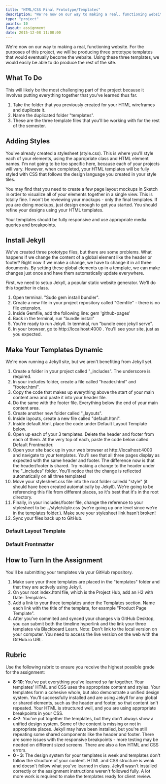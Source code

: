 ```yaml
---
title: "HTML/CSS Final Prototype/Templates"
description: "We're now on our way to making a real, functioning website.  "
type: "project"
points: 10
layout: assignment
date: 2015-12-08 11:00:00
---
```


We're now on our way to making a real, functioning website.  For the purposes of this project, we will be producing three prototype templates that would eventually become the website.  Using these three templates, we would easily be able to do produce the rest of the site.

## What To Do

This will likely be the most challenging part of the project because it involves putting everything together that you've learned thus far.  

1.  Take the folder that you previously created for your HTML wireframes and duplicate it.  
2. Name the duplicated folder "templates".
3. These are the three template files that you'll be working with for the rest of the semester.

## Adding Styles

You've already created a stylesheet (style.css).  This is where you'll style each of your elements, using the appropriate class and HTML element names.  I'm not going to be too specific here, because each of your projects will vary.  However, when completed, your HTML templates will be fully styled with CSS that follows the design language you created in your style tiles.

You may find that you need to create a few page layout mockups in Sketch in order to visualize all of your elements together in a single view.  This is totally fine.  I won't be reviewing your mockups - only the final templates.  If you are doing mockups, just design enough to get you started.  You should refine your designs using your HTML templates.

Your templates should be fully responsive and use appropriate media queries and breakpoints.

## Install Jekyll

We've created three prototype files, but there are some problems.  What happens if we change the content of a global element like the header or footer?  Right now if we make a change, we have to change it in all three documents.  By setting these global elements up in a template, we can make changes just once and have them automatically update everywhere.

First, we need to setup Jekyll, a popular static website generator.  We'll do this together in class.

1.  Open terminal.  "Sudo gem install bundler".
2.  Create a new file in your project repository called "Gemfile" - there is no file extension.
3.  Inside Gemfile, add the following line: gem 'github-pages'
4.  Back in the terminal, run "bundle install"
5.  You're ready to run Jekyll.  In terminal, run "bundle exec jekyll serve".
6.  In your browser, go to http://localhost:4000 .  You'll see your site, just as you expected.

## Make Your Templates Dynamic

We're now running a Jekyll site, but we aren't benefiting from Jekyll yet.

1.  Create a folder in your project called "_includes".  The underscore is required.
2.  In your includes folder, create a file called "header.html" and "footer.html".
3.  Copy the code that makes up everything above the start of your main content area and paste it into your header file.
4.  Do the same with the footer file.  Everything below the end of your main content area.
5.  Create another new folder called "_layouts".
6.  Inside layouts, create a new file called "default.html".
7.  Inside default.html, place the code under Default Layout Template below.
8.  Open up each of your 3 templates.  Delete the header and footer from each of them.  At the very top of each, paste the code below called Default Frontmatter.
8.  Open your site back up in your web browser at http://localhost:4000 and navigate to your templates.  You'll see that all three pages display as expected with the same header and footer.  The difference now is that the header/footer is shared.  Try making a change to the header under the "_includes" folder.  You'll notice that the change is reflected automatically on all three templates!
9. Move your stylesheet.css file into the root folder calledd "style" (it should have been created automatically by Jekyll).  We're going to be referencing this file from different places, so it's best that it's in the root directory.
10. Finally, in your includes/footer file, change the reference to your stylesheet to be ../style/style.css (we're going up one level since we're in the templates folder.).  Make sure your stylesheet link hasn't broken!
11. Sync your files back up to GitHub.

### Default Layout Template

<script src="https://gist.github.com/challahan/a96842301446e9eab594.js"></script>

### Default Frontmatter

<script src="https://gist.github.com/challahan/ffac402d02474ab67ade.js"></script>

## How to Turn In the Assignment

You'll be submitting your templates via your GitHub repository.

1.  Make sure your three templates are placed in the "templates" folder and that they are actively using Jekyll.
2.  On your root index.html file, which is the Project Hub, add an H2 with Date: Templates.
3.  Add a link to your three templates under the Templates section.  Name each link with the title of the template, for example "Product Page Template".
4.  After you've commited and synced your changes via GitHub Desktop, you can submit both the timeline hyperlink and the link your three templates via Blackboard Learn.  Note: Don't link to the local version on your computer.  You need to access the live version on the web with the GitHub.io URL.

## Rubric

Use the following rubric to ensure you receive the highest possible grade for the assignment:

* **8-10**: You've put everything you've learned so far together.  Your templates' HTML and CSS uses the appropriate content and styles.  Your templates form a cohesive whole, but also demonstrate a unified design system.  You'll successfully installed and are using Jekyll for any global or shared elements, such as the header and footer, so that content isn't repeated.  Your HTML is structured well, and you are using appropriate breakpoints in your CSS.
* **4-7**: You've put together the templates, but they don't always show a unified design system.  Some of the content is missing or not in appropriate places.  Jekyll may have been installed, but you're still repeating some shared components like the header and footer.  There are some issues with the responsive breakpoints - more testing may be needed on different sized screens.  There are also a few HTML and CSS errors.
* **0 - 3**: The design system for your templates is week and templates don't follow the structure of your content.  HTML and CSS structure is weak and doesn't follow what you've learned in class.  Jekyll wasn't installed correctly or the assignment instructions weren't followed fully.  A lot more work is required to make the templates ready for client review.